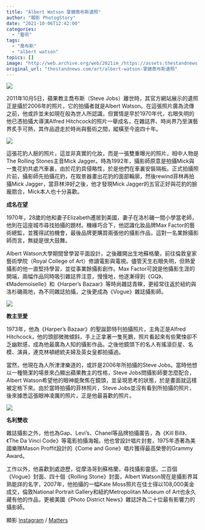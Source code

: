 ```yaml
---
title: "Albert Watson 掌鏡喬布斯遺照"
author: "顯影 PhotogStory"
date: "2021-10-06T12:42:00"
categories:
  - "藝術"
tags:
  - "喬布斯"
  - "albert watson"
topics: []
image: "http://web.archive.org/web/2021im_/https://assets.thestandnews.com/media/photos/101a.jpeg"
original_url: "thestandnews.com/art/albert-watson-掌鏡喬布斯遺照"
---
```

![](http://web.archive.org/web/2021im_/https://assets.thestandnews.com/media/photos/101a.jpeg)

2011年10月5日，蘋果教主喬布斯（Steve Jobs）離世時，其官方網站展示的遺照正是攝於2006年的照片，它的拍攝者就是Albert Watson。在這張照片廣為流傳之前，他或許並未如現在般為世人所認識，但實情是早於1970年代，右眼失明的他已憑拍攝大導演Alfred Hitchcock的照片一舉成名，在雜誌界、時尚界乃至演藝界炙手可熱，其作品遊走於時尚與藝術之間，縱橫至今逾四十年。

![](http://web.archive.org/web/2021im_/https://assets.thestandnews.com/media/photos/Screenshot_2021-10-05_at_12.47.34_PM.png)

這張花豹人臉的照片，這並非真實的化妝，而是一張雙重曝光的照片，相中人物是The Rolling Stones主音Mick Jagger。時為1992年，攝影師原意是拍攝Mick與一隻花豹共處汽車裏，由於花豹具侵略性，於是他們在車裏安裝隔板。正式拍攝照片前，攝影師先拍攝花豹，在取景器畫出花豹的面部輪廓，然後rewind菲林再拍攝Mick Jagger，當菲林沖好之後，他才發現Mick Jagger的五官正好與花豹的臉龐脗合，Mick本人也十分喜歡。

**成名在望**

1970年，28歲的他和妻子Elizabeth遷居到美國，妻子在洛杉磯一間小學當老師，他則在這座城市尋找拍攝的題材。機緣巧合下，他認識化妝品牌Max Factor的藝術總監，並獲得試拍機會，最後品牌更購買兩張他的攝影作品，這對一名業餘攝影師而言，無疑是很大鼓舞。

Albert Watson大學期間曾學習平面設計，之後離開出生地蘇格蘭，前往倫敦皇家藝術學院（Royal College of Art）修讀電影與電視。儘管天生右眼失明，但熱愛攝影的他一直堅持學習，並從事業餘攝影創作。Max Factor可說是他攝影生涯的開端，兩幅作品同時吸引雜誌界注意，慢慢地，他逐漸得到《GQ》、《Mademoiselle》和《Harper’s Bazaar》等時尚雜誌青睞，更經常往返於紐約與洛杉磯兩地，為不同雜誌拍攝，之後更成為《Vogue》雜誌攝影師。

![](http://web.archive.org/web/2021im_/https://assets.thestandnews.com/media/photos/Screenshot_2021-10-05_at_12.48.08_PM.png)

**教主至愛**

1973年，他為《Harper’s Bazaar》的聖誕節特刊拍攝照片，主角正是Alfred Hitchcock，他的頭部微微傾斜，手上正拿著一隻死鵝，照片看起來有些驚悚卻不乏幽默感，成為他最廣為人知的攝影作品。之後他鏡頭下的名人有搖滾巨星、名模、演員，連克林頓總統夫婦及英女皇都拍攝過。

當然，他現在為人所津津樂道的，或許是2006年所拍攝的Steve Jobs。當時他想以一種簡潔的場景來凸顯出蘋果教主的性格，Steve Jobs問攝影師要怎麼配合，Albert Watson希望他的眼神能聚焦在鏡頭，並呈現思考的狀態，於是畫面就這樣被定格下來。由於當時拍攝的菲林照片，Steve Jobs並沒有看到所拍攝的照片，後來據悉這張眼神凌厲的照片，正是他最喜歡的照片。

![](http://web.archive.org/web/2021im_/https://assets.thestandnews.com/media/photos/Screenshot_2021-10-05_at_12.48.48_PM.png)

**名利雙收**

雜誌攝影之外，他也為Gap、Levi’s、Chanel等品牌拍攝廣告，為《Kill Bill》、《The Da Vinci Code》等電影拍攝海報。他也曾設計唱片封套，1975年憑著為美國樂隊Mason Proffit設計的《Come and Gone》唱片獲得最高榮譽的Grammy Award。

工作以外，他喜歡到處遊歷，從摩洛哥到蘇格蘭，尋找攝影靈感。二百個《Vogue》封面、四十個《Rolling Stone》封面，Albert Watson現在是攝影界耳熟能詳的名字，2007年，他拍攝的一幅Kate Moss照片在佳士得以108,000美金成交，倫敦National Portrait Gallery和紐約Metropolitan Museum of Art也永久藏有他的作品，更被美國《Photo District News》雜誌評為二十位最有影響力的攝影師。

顯影 [Instagram](http://web.archive.org/web/20211009031241/https://www.instagram.com/photogstory/) / [Matters](http://web.archive.org/web/20211009031241/https://matters.news/@PhotogStory)
